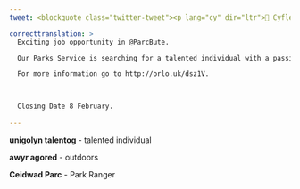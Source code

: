 ```yaml
---
tweet: <blockquote class="twitter-tweet"><p lang="cy" dir="ltr">📢 Cyfle cyffrous am swydd ym <a href="https://twitter.com/parcbute?ref_src=twsrc%5Etfw">@ParcBute</a> 🌳 <br><br>Mae ein Gwasanaeth Parciau yn chwilio am unigolyn talentog sy&#39;n frwd dros natur a&#39;r awyr agored i weithio fel Ceidwad Parc Bute.<br><br>Am ragor o wybodaeth ewch i <a href="https://t.co/ekUjPJhHna">https://t.co/ekUjPJhHna</a><br><br>Dyddiad cau 8 Chwefror<a href="https://twitter.com/hashtag/swyddicdydd?src=hash&amp;ref_src=twsrc%5Etfw">#swyddicdydd</a> <a href="https://t.co/h94Zsi5OpC">pic.twitter.com/h94Zsi5OpC</a></p>&mdash; Cyngor Caerdydd (@cyngorcaerdydd) <a href="https://twitter.com/cyngorcaerdydd/status/1351515106362994688?ref_src=twsrc%5Etfw">January 19, 2021</a></blockquote> <script async src="https://platform.twitter.com/widgets.js" charset="utf-8"></script>

correcttranslation: >
  Exciting job opportunity in @ParcBute.

  Our Parks Service is searching for a talented individual with a passion for nature and the outdoors to work as Bute Park Ranger.

  For more information go to http://orlo.uk/dsz1V.

  

  Closing Date 8 February.
    
---
```


**unigolyn talentog** - talented individual

**awyr agored** - outdoors

**Ceidwad Parc** - Park Ranger





